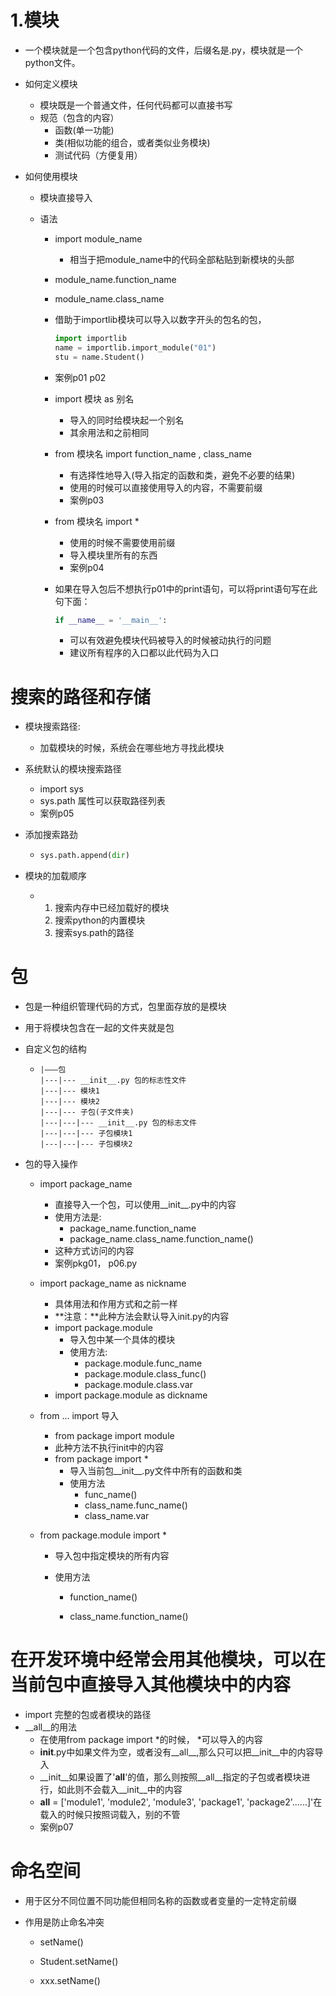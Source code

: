 # 1.模块

- 一个模块就是一个包含python代码的文件，后缀名是.py，模块就是一个python文件。
- 如何定义模块
  - 模块既是一个普通文件，任何代码都可以直接书写
  - 规范（包含的内容）
    - 函数(单一功能)
    - 类(相似功能的组合，或者类似业务模块)
    - 测试代码（方便复用）

- 如何使用模块

  - 模块直接导入

  - 语法

    - import module_name

      - 相当于把module_name中的代码全部粘贴到新模块的头部

    - module_name.function_name

    - module_name.class_name

    - 借助于importlib模块可以导入以数字开头的包名的包，

      ~~~~python
      import importlib
      name = importlib.import_module("01")
      stu = name.Student()
      ~~~~

    - 案例p01 p02

    - import 模块 as 别名

      - 导入的同时给模块起一个别名
      - 其余用法和之前相同

    - from 模块名  import function_name , class_name

      - 有选择性地导入(导入指定的函数和类，避免不必要的结果)
      - 使用的时候可以直接使用导入的内容，不需要前缀
      - 案例p03

    - from 模块名  import * 

      - 使用的时候不需要使用前缀
      - 导入模块里所有的东西
      - 案例p04

    - 如果在导入包后不想执行p01中的print语句，可以将print语句写在此句下面：

      ~~~~python
      if __name__ = '__main__':
      ~~~~
      - 可以有效避免模块代码被导入的时候被动执行的问题
      - 建议所有程序的入口都以此代码为入口

# 搜索的路径和存储

- 模块搜索路径:

  - 加载模块的时候，系统会在哪些地方寻找此模块

- 系统默认的模块搜索路径

  - import sys
  - sys.path 属性可以获取路径列表
  - 案例p05

- 添加搜索路劲

  - ~~~~python
    sys.path.append(dir)
    ~~~~

- 模块的加载顺序

  - 1. 搜索内存中已经加载好的模块
    2. 搜索python的内置模块
    3. 搜索sys.path的路径

# 包

- 包是一种组织管理代码的方式，包里面存放的是模块

- 用于将模块包含在一起的文件夹就是包

- 自定义包的结构

  - ~~~~
    |———包
    |---|--- __init__.py 包的标志性文件
    |---|--- 模块1
    |---|--- 模块2
    |---|--- 子包(子文件夹)
    |---|---|--- __init__.py 包的标志文件
    |---|---|--- 子包模块1
    |---|---|--- 子包模块2
    ~~~~

- 包的导入操作

  - import package_name

    - 直接导入一个包，可以使用__init__.py中的内容
    - 使用方法是:
      - package_name.function_name
      - package_name.class_name.function_name()
    - 这种方式访问的内容
    - 案例pkg01， p06.py

  - import package_name as nickname

    - 具体用法和作用方式和之前一样
    - **注意：**此种方法会默认导入init.py的内容
    - import package.module
      - 导入包中某一个具体的模块
      - 使用方法:
        - package.module.func_name
        - package.module.class_func()
        - package.module.class.var
    - import package.module as dickname

  - from ... import 导入

    - from package import module
    - 此种方法不执行init中的内容
    - from package import *
      - 导入当前包__init__.py文件中所有的函数和类
      - 使用方法
        - func_name()
        - class_name.func_name()
        - class_name.var

  - from package.module import *

    - 导入包中指定模块的所有内容

    - 使用方法

      - function_name()

      - class_name.function_name()

        

# 在开发环境中经常会用其他模块，可以在当前包中直接导入其他模块中的内容

- import 完整的包或者模块的路径
- __all__的用法
  - 在使用from package import *的时候， *可以导入的内容
  - __init__.py中如果文件为空，或者没有__all__,那么只可以把__init__中的内容导入
  - __init__如果设置了'__all__'的值，那么则按照__all__指定的子包或者模块进行，如此则不会载入__init__中的内容
  - __all__ = ['module1', 'module2', 'module3', 'package1', 'package2'......]'在载入的时候只按照词载入，别的不管
  - 案例p07



# 命名空间

- 用于区分不同位置不同功能但相同名称的函数或者变量的一定特定前缀

- 作用是防止命名冲突

  - setName()

  - Student.setName()

  - xxx.setName()

    

